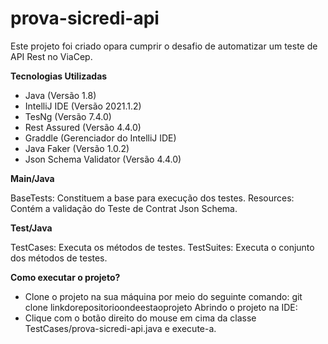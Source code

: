 # prova-sicredi-api
Este projeto foi criado opara cumprir o desafio de automatizar um teste de API Rest no ViaCep.

**Tecnologias Utilizadas**

* Java (Versão 1.8)
* IntelliJ IDE (Versão 2021.1.2)
* TesNg (Versão 7.4.0)
* Rest Assured (Versão 4.4.0)
* Graddle (Gerenciador do IntelliJ IDE)
* Java Faker (Versão 1.0.2)
* Json Schema Validator (Versão 4.4.0)

**Main/Java**

BaseTests: Constituem a base para execução dos testes.
Resources: Contém a validação do Teste de Contrat Json Schema.

**Test/Java**

TestCases: Executa os métodos de testes.
TestSuites: Executa o conjunto dos métodos de testes.

**Como executar o projeto?**

* Clone o projeto na sua máquina por meio do seguinte comando: git clone linkdorepositorioondeestaoprojeto
Abrindo o projeto na IDE:
* Clique com o botão direito do mouse em cima da classe TestCases/prova-sicredi-api.java e execute-a.
